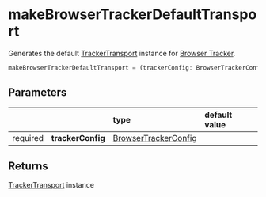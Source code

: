 # makeBrowserTrackerDefaultTransport

Generates the default [TrackerTransport](/tracking/api-reference/core/TrackerTransport.md) instance for [Browser Tracker](/tracking/api-reference/BrowserTracker.md).

```typescript
makeBrowserTrackerDefaultTransport = (trackerConfig: BrowserTrackerConfig) => TrackerTransportInterface
```

## Parameters
|          |                   | type                                                                                | default value
| :-:      | :--               | :--                                                                                 | :--           
| required | **trackerConfig** | [BrowserTrackerConfig](/tracking/api-reference/definitions/BrowserTrackerConfig.md) |

## Returns
[TrackerTransport](/tracking/api-reference/core/TrackerTransport.md) instance
